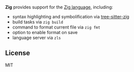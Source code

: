 **Zig** provides support for the [Zig language][1], including:

 * syntax highlighting and symbolification via [tree-sitter-zig][2]
 * build tasks via `zig build`
 * command to format current file via `zig fmt`
 * option to enable format on save
 * language server via `zls`

## License

MIT

 [1]: https://ziglang.org/
 [2]: https://github.com/maxxnino/tree-sitter-zig